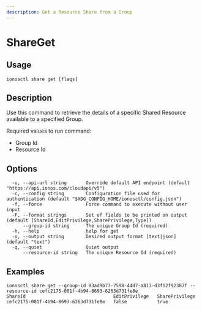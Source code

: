 ```yaml
---
description: Get a Resource Share from a Group
---
```


# ShareGet

## Usage

```text
ionosctl share get [flags]
```

## Description

Use this command to retrieve the details of a specific Shared Resource available to a specified Group.

Required values to run command:

* Group Id
* Resource Id

## Options

```text
  -u, --api-url string       Override default API endpoint (default "https://api.ionos.com/cloudapi/v5")
  -c, --config string        Configuration file used for authentication (default "$XDG_CONFIG_HOME/ionosctl/config.json")
  -f, --force                Force command to execute without user input
  -F, --format strings       Set of fields to be printed on output (default [ShareId,EditPrivilege,SharePrivilege,Type])
      --group-id string      The unique Group Id (required)
  -h, --help                 help for get
  -o, --output string        Desired output format [text|json] (default "text")
  -q, --quiet                Quiet output
      --resource-id string   The unique Resource Id (required)
```

## Examples

```text
ionosctl share get --group-id 83ad9b77-7598-44d7-a817-d3f12f92387f --resource-id cefc2175-001f-4b94-8693-6263d731fe8e 
ShareId                                EditPrivilege   SharePrivilege
cefc2175-001f-4b94-8693-6263d731fe8e   false           true
```

